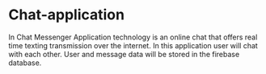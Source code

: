 # Chat-application
In Chat Messenger Application technology is an online chat that offers real time texting transmission over the internet. In this application user will chat with each other. User and message data will be stored in the firebase database.
